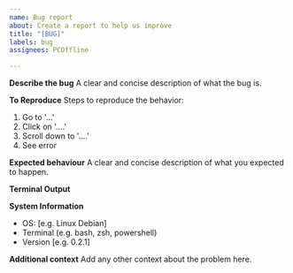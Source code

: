 ```yaml
---
name: Bug report
about: Create a report to help us improve
title: "[BUG]"
labels: bug
assignees: PCOffline

---
```


**Describe the bug**
A clear and concise description of what the bug is.

**To Reproduce**
Steps to reproduce the behavior:
1. Go to '...'
2. Click on '....'
3. Scroll down to '....'
4. See error

**Expected behaviour**
A clear and concise description of what you expected to happen.

**Terminal Output**
<!-- Paste in the output you get by simply running the command -->
<!-- Additionally, run the `diagnose_last_alias` in your terminal and paste the output here -->

**System Information**
 - OS: [e.g. Linux Debian]
 - Terminal (e.g. bash, zsh, powershell)
 - Version [e.g. 0.2.1]

**Additional context**
Add any other context about the problem here.
